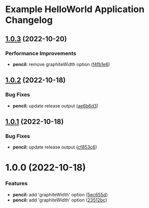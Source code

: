 # Example HelloWorld Application Changelog

## [1.0.3](https://github.com/thuongnn/ga-java/compare/v1.0.2...v1.0.3) (2022-10-20)


### Performance Improvements

* **pencil:** remove graphiteWidth option ([f4fb1e6](https://github.com/thuongnn/ga-java/commit/f4fb1e6692c0773890a278de0cdf862108df5d38))

## [1.0.2](https://github.com/thuongnn/ga-java/compare/v1.0.1...v1.0.2) (2022-10-18)


### Bug Fixes

* **pencil:** update release output ([ae6b6d3](https://github.com/thuongnn/ga-java/commit/ae6b6d3984ff165551ad72f87dd9323911f54270))

## [1.0.1](https://github.com/thuongnn/ga-java/compare/v1.0.0...v1.0.1) (2022-10-18)


### Bug Fixes

* **pencil:** update release output ([cf853c6](https://github.com/thuongnn/ga-java/commit/cf853c6dc54b2da3a16cbf97fd463b6a6845f30d))

# 1.0.0 (2022-10-18)


### Features

* **pencil:** add 'graphiteWidth' option ([5ec655d](https://github.com/thuongnn/ga-java/commit/5ec655d6a865e1567049984c1c5319d1f48882da))
* **pencil:** add 'graphiteWidth' option ([23512bc](https://github.com/thuongnn/ga-java/commit/23512bc735b920ac7ab0184b6eb162cf8e23b111))
